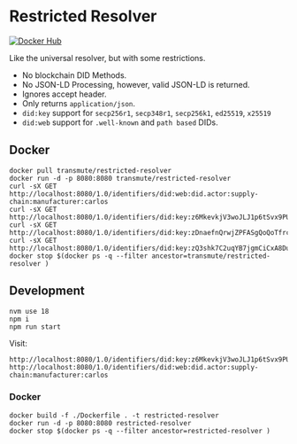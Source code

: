 # Restricted Resolver

[![Docker Hub](https://github.com/transmute-industries/restricted-resolver/actions/workflows/cd.yml/badge.svg)](https://github.com/transmute-industries/restricted-resolver/actions/workflows/cd.yml)

Like the universal resolver, but with some restrictions.

- No blockchain DID Methods.
- No JSON-LD Processing, however, valid JSON-LD is returned.
- Ignores accept header.
- Only returns `application/json`.
- `did:key` support for `secp256r1`, `secp348r1`, `secp256k1`, `ed25519`, `x25519`
- `did:web` support for `.well-known` and `path based` DIDs.

## Docker

```
docker pull transmute/restricted-resolver
docker run -d -p 8080:8080 transmute/restricted-resolver
curl -sX GET http://localhost:8080/1.0/identifiers/did:web:did.actor:supply-chain:manufacturer:carlos
curl -sX GET http://localhost:8080/1.0/identifiers/did:key:z6MkevkjV3woJLJ1p6tSvx9PUTyn7e8cSm9Wy5VjkWUo4WLK
curl -sX GET http://localhost:8080/1.0/identifiers/did:key:zDnaefnQrwjZPFASgQoQoTfrcG65gxHK4qNappjxnv6aiATQt
curl -sX GET http://localhost:8080/1.0/identifiers/did:key:zQ3shk7C2uqYB7jgmCiCxA8DusuMKwc1wjJAHS17pmQvr48Q9
docker stop $(docker ps -q --filter ancestor=transmute/restricted-resolver )
```

## Development

```
nvm use 18
npm i
npm run start
```

Visit:

```
http://localhost:8080/1.0/identifiers/did:key:z6MkevkjV3woJLJ1p6tSvx9PUTyn7e8cSm9Wy5VjkWUo4WLK
http://localhost:8080/1.0/identifiers/did:web:did.actor:supply-chain:manufacturer:carlos
```

### Docker

```
docker build -f ./Dockerfile . -t restricted-resolver
docker run -d -p 8080:8080 restricted-resolver
docker stop $(docker ps -q --filter ancestor=restricted-resolver )
```

